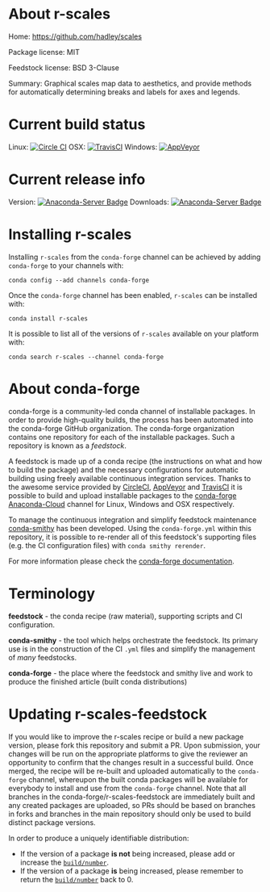 About r-scales
==============

Home: https://github.com/hadley/scales

Package license: MIT

Feedstock license: BSD 3-Clause

Summary: Graphical scales map data to aesthetics, and provide methods for automatically determining breaks and labels for axes and legends.



Current build status
====================

Linux: [![Circle CI](https://circleci.com/gh/conda-forge/r-scales-feedstock.svg?style=shield)](https://circleci.com/gh/conda-forge/r-scales-feedstock)
OSX: [![TravisCI](https://travis-ci.org/conda-forge/r-scales-feedstock.svg?branch=master)](https://travis-ci.org/conda-forge/r-scales-feedstock)
Windows: [![AppVeyor](https://ci.appveyor.com/api/projects/status/github/conda-forge/r-scales-feedstock?svg=True)](https://ci.appveyor.com/project/conda-forge/r-scales-feedstock/branch/master)

Current release info
====================
Version: [![Anaconda-Server Badge](https://anaconda.org/conda-forge/r-scales/badges/version.svg)](https://anaconda.org/conda-forge/r-scales)
Downloads: [![Anaconda-Server Badge](https://anaconda.org/conda-forge/r-scales/badges/downloads.svg)](https://anaconda.org/conda-forge/r-scales)

Installing r-scales
===================

Installing `r-scales` from the `conda-forge` channel can be achieved by adding `conda-forge` to your channels with:

```
conda config --add channels conda-forge
```

Once the `conda-forge` channel has been enabled, `r-scales` can be installed with:

```
conda install r-scales
```

It is possible to list all of the versions of `r-scales` available on your platform with:

```
conda search r-scales --channel conda-forge
```


About conda-forge
=================

conda-forge is a community-led conda channel of installable packages.
In order to provide high-quality builds, the process has been automated into the
conda-forge GitHub organization. The conda-forge organization contains one repository
for each of the installable packages. Such a repository is known as a *feedstock*.

A feedstock is made up of a conda recipe (the instructions on what and how to build
the package) and the necessary configurations for automatic building using freely
available continuous integration services. Thanks to the awesome service provided by
[CircleCI](https://circleci.com/), [AppVeyor](http://www.appveyor.com/)
and [TravisCI](https://travis-ci.org/) it is possible to build and upload installable
packages to the [conda-forge](https://anaconda.org/conda-forge)
[Anaconda-Cloud](http://docs.anaconda.org/) channel for Linux, Windows and OSX respectively.

To manage the continuous integration and simplify feedstock maintenance
[conda-smithy](http://github.com/conda-forge/conda-smithy) has been developed.
Using the ``conda-forge.yml`` within this repository, it is possible to re-render all of
this feedstock's supporting files (e.g. the CI configuration files) with ``conda smithy rerender``.

For more information please check the [conda-forge documentation](https://conda-forge.org/docs/).

Terminology
===========

**feedstock** - the conda recipe (raw material), supporting scripts and CI configuration.

**conda-smithy** - the tool which helps orchestrate the feedstock.
                   Its primary use is in the construction of the CI ``.yml`` files
                   and simplify the management of *many* feedstocks.

**conda-forge** - the place where the feedstock and smithy live and work to
                  produce the finished article (built conda distributions)


Updating r-scales-feedstock
===========================

If you would like to improve the r-scales recipe or build a new
package version, please fork this repository and submit a PR. Upon submission,
your changes will be run on the appropriate platforms to give the reviewer an
opportunity to confirm that the changes result in a successful build. Once
merged, the recipe will be re-built and uploaded automatically to the
`conda-forge` channel, whereupon the built conda packages will be available for
everybody to install and use from the `conda-forge` channel.
Note that all branches in the conda-forge/r-scales-feedstock are
immediately built and any created packages are uploaded, so PRs should be based
on branches in forks and branches in the main repository should only be used to
build distinct package versions.

In order to produce a uniquely identifiable distribution:
 * If the version of a package **is not** being increased, please add or increase
   the [``build/number``](http://conda.pydata.org/docs/building/meta-yaml.html#build-number-and-string).
 * If the version of a package **is** being increased, please remember to return
   the [``build/number``](http://conda.pydata.org/docs/building/meta-yaml.html#build-number-and-string)
   back to 0.
